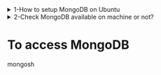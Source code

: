 <details>

<summary>1-How to setup MongoDB on Ubuntu</summary>

# How to setup MongoDB Server on Ubuntu22.04 LTS
Step 1: Install Necessary Packages
```bash
sudo apt install software-properties-common gnupg apt-transport-https ca-certificates -y
```
Step 2: Add MongoDB GPG Key
```bash
curl -fsSL https://pgp.mongodb.com/server-7.0.asc |  sudo gpg -o /usr/share/keyrings/mongodb-server-7.0.gpg --dearmor
```

Step 3: Add MongoDB Repository
```bash
echo "deb [ arch=amd64,arm64 signed-by=/usr/share/keyrings/mongodb-server-7.0.gpg ] https://repo.mongodb.org/apt/ubuntu jammy/mongodb-org/7.0 multiverse" | sudo tee /etc/apt/sources.list.d/mongodb-org-7.0.list
```

Step 4: (Optional) Confirm the Repository Added
```bash
echo "deb [ arch=amd64,arm64 signed-by=/usr/share/keyrings/mongodb-server-7.0.gpg ] https://repo.mongodb.org/apt/ubuntu jammy/mongodb-org/7.0 multiverse"
```
Step 5: Update Package List
```bash
sudo apt update
```

Install MongoDB
```bash
sudo apt install mongodb-org -y
```

### Relate command for MongoDb
> Start MongoDB service
```bash
sudo systemctl start mongod
```
> Restart MongoDB service
```bash
sudo systemctl restart mongod.service
```
> Enable MongoDB on Startup
```bash
sudo systemctl enable mongod
```
> Check MongoDB Status
```bash
sudo systemctl status mongod
```
</details>

<details>

<summary>2-Check MongoDB available on machine or not?</summary>

## MongoDB Server
```bash
mongod --version
```
## MongoDB Shell
```bash
mongosh --version
```
## MongoDB Compass
```bash
# Check path application
which mongodb-compass
# Check version
mongodb-compass --version
```
</details>

# To access MongoDB
mongosh